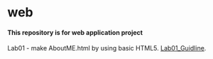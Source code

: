 # web
#### This repository is for web application project 

Lab01 - make AboutME.html by using basic HTML5.
[Lab01_Guidline](https://selab.hanyang.ac.kr/courses/cse326/2019/lecture/02-html.html#slide44).

